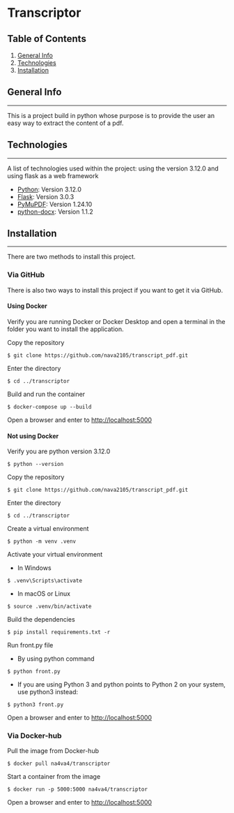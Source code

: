 # Transcriptor
## Table of Contents
1. [General Info](#general-info)
2. [Technologies](#technologies)
3. [Installation](#installation)
## General Info
***
This is a project build in python whose purpose is to provide the user an easy way to extract the content of a pdf. 
## Technologies
***
A list of technologies used within the project:
using the version 3.12.0 and using flask as a web framework
* [Python](https://www.python.org): Version 3.12.0
* [Flask](https://flask.palletsprojects.com/en/stable/): Version 3.0.3
* [PyMuPDF](https://pymupdf.readthedocs.io/en/latest/): Version 1.24.10
* [python-docx](https://python-docx.readthedocs.io/en/latest/): Version 1.1.2
## Installation
***
There are two methods to install this project.
### Via GitHub
There is also two ways to install this project if you want to get it via GitHub.
#### Using Docker
Verify you are running Docker or Docker Desktop and open a terminal in the folder you want to install the application.

Copy the repository
```
$ git clone https://github.com/nava2105/transcript_pdf.git
```
Enter the directory
```
$ cd ../transcriptor
```
Build and run the container
```
$ docker-compose up --build
```
Open a browser and enter to
[http://localhost:5000](http://localhost:5000)
#### Not using Docker
Verify you are python version 3.12.0
```
$ python --version
```
Copy the repository
```
$ git clone https://github.com/nava2105/transcript_pdf.git
```
Enter the directory
```
$ cd ../transcriptor
```
Create a virtual environment
```
$ python -m venv .venv
```
Activate your virtual environment
* In Windows
```
$ .venv\Scripts\activate
```
* In macOS or Linux
```
$ source .venv/bin/activate
```
Build the dependencies
```
$ pip install requirements.txt -r
```
Run front.py file
* By using python command
```
$ python front.py
```
* If you are using Python 3 and python points to Python 2 on your system, use python3 instead:
```
$ python3 front.py
```
Open a browser and enter to
[http://localhost:5000](http://localhost:5000)
### Via Docker-hub
Pull the image from Docker-hub
```
$ docker pull na4va4/transcriptor
```
Start a container from the image
```
$ docker run -p 5000:5000 na4va4/transcriptor
```
Open a browser and enter to
[http://localhost:5000](http://localhost:5000)

